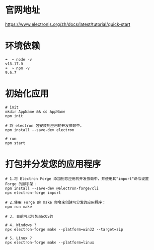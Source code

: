 # 官网地址

https://www.electronjs.org/zh/docs/latest/tutorial/quick-start

# 环境依赖

```shell
➜  ~ node -v
v18.17.0
➜  ~ npm -v
9.6.7
```

# 初始化应用

```shell
# init
mkdir AppName && cd AppName
npm init

# 将 electron 包安装到应用的开发依赖中。
npm install --save-dev electron

# run
npm start
```

# 打包并分发您的应用程序

```shell
# 1.将 Electron Forge 添加到您应用的开发依赖中，并使用其"import"命令设置 Forge 的脚手架：
npm install --save-dev @electron-forge/cli
npx electron-forge import

# 2.使用 Forge 的 make 命令来创建可分发的应用程序：
npm run make

# 3. 目前可以打包macOS的

# 4. Windows ?
npx electron-forge make --platform=win32 --target=zip

# 5. Linux ?
npx electron-forge make --platform=linux
```
